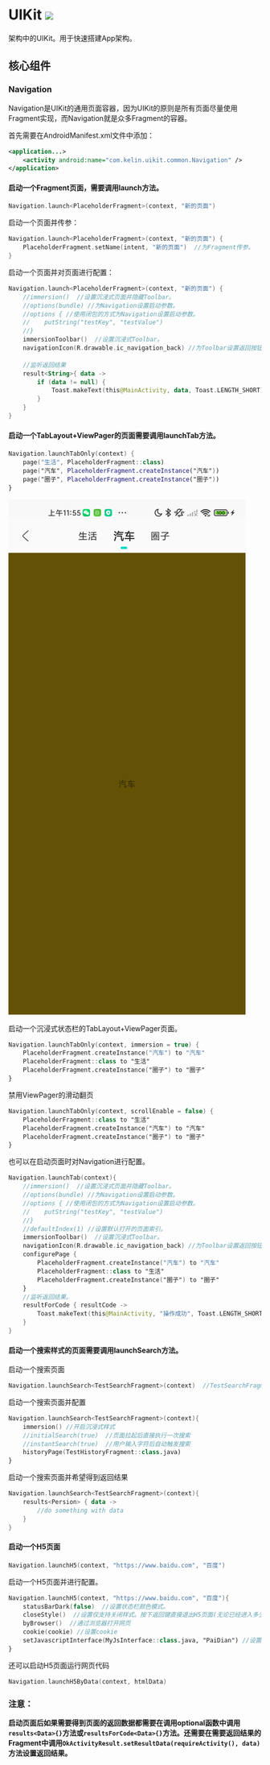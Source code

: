 # UIKit [![](https://jitpack.io/v/kelinZhou/UIKit.svg)](https://jitpack.io/#kelinZhou/UIKit)

架构中的UIKit。用于快速搭建App架构。

## 核心组件
### Navigation
Navigation是UIKit的通用页面容器，因为UIKit的原则是所有页面尽量使用Fragment实现，而Navigation就是众多Fragment的容器。

首先需要在AndroidManifest.xml文件中添加：
```xml
<application...>
    <activity android:name="com.kelin.uikit.common.Navigation" />
</application>
```
#### 启动一个Fragment页面，需要调用launch方法。
```kotlin
Navigation.launch<PlaceholderFragment>(context, "新的页面")
```
启动一个页面并传参：
```kotlin
Navigation.launch<PlaceholderFragment>(context, "新的页面") {
    PlaceholderFragment.setName(intent, "新的页面")  //为Fragment传参。
}
```
启动一个页面并对页面进行配置：
```kotlin
Navigation.launch<PlaceholderFragment>(context, "新的页面") {
    //immersion()  //设置沉浸式页面并隐藏Toolbar。
    //options(bundle) //为Navigation设置启动参数。
    //options { //使用闭包的方式为Navigation设置启动参数。
    //    putString("testKey", "testValue")
    //}
    immersionToolbar()  //设置沉浸式Toolbar。
    navigationIcon(R.drawable.ic_navigation_back) //为Toolbar设置返回按钮图标

    //监听返回结果
    result<String>{ data ->
        if (data != null) {
            Toast.makeText(this@MainActivity, data, Toast.LENGTH_SHORT).show()
        }
    }
}
```

#### 启动一个TabLayout+ViewPager的页面需要调用launchTab方法。
```kotlin
Navigation.launchTabOnly(context) {
    page("生活", PlaceholderFragment::class)
    page("汽车", PlaceholderFragment.createInstance("汽车"))
    page("圈子", PlaceholderFragment.createInstance("圈子"))
}
```
![TabLayout+ViewPager](ReadmeRes/Tab_ViewPager1.png)

启动一个沉浸式状态栏的TabLayout+ViewPager页面。
```kotlin
Navigation.launchTabOnly(context, immersion = true) {
    PlaceholderFragment.createInstance("汽车") to "汽车"
    PlaceholderFragment::class to "生活"
    PlaceholderFragment.createInstance("圈子") to "圈子"
}
```
禁用ViewPager的滑动翻页
```kotlin
Navigation.launchTabOnly(context, scrollEnable = false) {
    PlaceholderFragment::class to "生活"
    PlaceholderFragment.createInstance("汽车") to "汽车"
    PlaceholderFragment.createInstance("圈子") to "圈子"
}
```
也可以在启动页面时对Navigation进行配置。
```kotlin
Navigation.launchTab(context){
    //immersion()  //设置沉浸式页面并隐藏Toolbar。
    //options(bundle) //为Navigation设置启动参数。
    //options { //使用闭包的方式为Navigation设置启动参数。
    //    putString("testKey", "testValue")
    //}
    //defaultIndex(1) //设置默认打开的页面索引。
    immersionToolbar()  //设置沉浸式Toolbar。
    navigationIcon(R.drawable.ic_navigation_back) //为Toolbar设置返回按钮图标
    configurePage {
        PlaceholderFragment.createInstance("汽车") to "汽车"
        PlaceholderFragment::class to "生活"
        PlaceholderFragment.createInstance("圈子") to "圈子"
    }
    //监听返回结果。
    resultForCode { resultCode ->
        Toast.makeText(this@MainActivity, "操作成功", Toast.LENGTH_SHORT).show()
    }
}
```
#### 启动一个搜索样式的页面需要调用launchSearch方法。
启动一个搜索页面
```kotlin
Navigation.launchSearch<TestSearchFragment>(context)  //TestSearchFragment为搜索结果显示页面。
```
启动一个搜索页面并配置
```kotlin
Navigation.launchSearch<TestSearchFragment>(context){
    immersion() //开启沉浸式样式
    //initialSearch(true)  //页面拉起后直接执行一次搜索
    //instantSearch(true)  //用户输入字符后自动触发搜索
    historyPage(TestHistoryFragment::class.java)
}
```
启动一个搜索页面并希望得到返回结果
````kotlin
Navigation.launchSearch<TestSearchFragment>(context){
    results<Persion> { data -> 
        //do something with data
    }
}
````

#### 启动一个H5页面
```kotlin
Navigation.launchH5(context, "https://www.baidu.com", "百度")
```
启动一个H5页面并进行配置。
```kotlin
Navigation.launchH5(context, "https://www.baidu.com", "百度"){
    statusBarDark(false)  //设置状态栏颜色模式。
    closeStyle()  //设置仅支持关闭样式。按下返回键直接退出H5页面(无论已经进入多少级页面)
    byBrowser()  //通过浏览器打开网页
    cookie(cookie) //设置cookie
    setJavascriptInterface(MyJsInterface::class.java, "PaiDian") //设置Javascript接口
}
```
还可以启动H5页面运行网页代码
```kotlin
Navigation.launchH5ByData(context, htmlData)
```
### 注意：
**启动页面后如果需要得到页面的返回数据都需要在调用optional函数中调用`results<Data>{}`方法或`resultsForCode<Data>{}`方法。还需要在需要返回结果的Fragment中调用`OkActivityResult.setResultData(requireActivity(), data)`方法设置返回结果。**